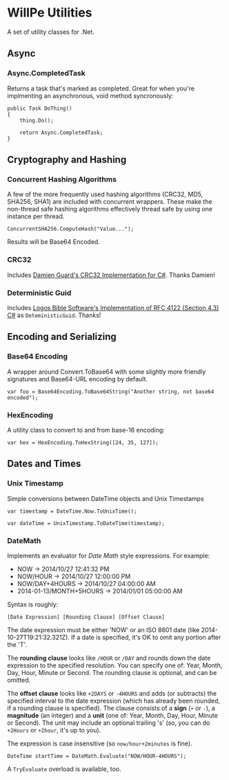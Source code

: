 WillPe Utilities
================

A set of utility classes for .Net.



## Async

### Async.CompletedTask

Returns a task that's marked as completed. Great for when you're implmenting an asynchronous, void method syncronously:

````
public Task DoThing()
{
	thing.Do();

	return Async.CompletedTask;
}
````

## Cryptography and Hashing

### Concurrent Hashing Algorithms

A few of the more frequently used hashing algorithms (CRC32, MD5, SHA256, SHA1) are included with concurrent wrappers. These make the non-thread safe hashing algorithms effectively thread safe by using one instance per thread.

````
ConcurrentSHA256.ComputeHash("Value...");
````

Results will be Base64 Encoded.

### CRC32

Includes [Damien Guard's CRC32 Implementation for C#](https://github.com/damieng/DamienGKit/blob/master/CSharp/DamienG.Library/Security/Cryptography/Crc32.cs). Thanks Damien!

### Deterministic Guid

Includes [Logos Bible Software's Implementation of RFC 4122 (Section 4.3) C#](https://github.com/LogosBible/Logos.Utility/blob/master/src/Logos.Utility/GuidUtility.cs) as `DeteministicGuid`. Thanks!

## Encoding and Serializing

### Base64 Encoding

A wrapper around Convert.ToBase64 with some slightly more friendly signatures and Base64-URL encoding by default.

````
var foo = Base64Encoding.ToBase64String("Another string, not base64 encoded");
````

### HexEncoding

A utility class to convert to and from base-16 encoding:

````
var hex = HexEncoding.ToHexString([24, 35, 127]);
````

## Dates and Times

### Unix Timestamp

Simple conversions between DateTime objects and Unix Timestamps

````
var timestamp = DateTime.Now.ToUnixTime();

var dateTime = UnixTimestamp.ToDateTime(timestamp);
````

### DateMath

Implements an evaluator for *Date Math* style expressions. For example:

  - NOW -> 2014/10/27 12:41:32 PM
  - NOW/HOUR -> 2014/10/27 12:00:00 PM
  - NOW/DAY+4HOURS -> 2014/10/27 04:00:00 AM
  - 2014-01-13/MONTH+5HOURS -> 2014/01/01 05:00:00 AM

Syntax is roughly:

    [Date Expression] [Rounding Clause] [Offset Clause]

The date expression must be either 'NOW' or an ISO 8601 date (like 2014-10-27T19:21:32.321Z). If a date is specified, it's OK to omit any portion after the 'T'.

The **rounding clause** looks like `/HOUR` or `/DAY` and rounds down the date expression to the specified resolution. You can specify one of: Year, Month, Day, Hour, Minute or Second. The rounding clause is optional, and can be omitted.

The **offset clause** looks like `+2DAYS` or `-4HOURS` and adds (or subtracts) the specified interval to the date expression (which has already been rounded, if a rounding clause is specified). The clause consists of a **sign** (`+` or `-`), a **magnitude** (an integer) and a **unit** (one of: Year, Month, Day, Hour, Minute or Second). The unit may include an optional trailing 's' (so, you can do `+2Hours` or `+2hour`, it's up to you).

The expression is case insensitive (so `now/hour+2minutes` is fine).

````
DateTime startTime = DateMath.Evaluate("NOW/HOUR-4HOURS");
````

A `TryEvaluate` overload is available, too.